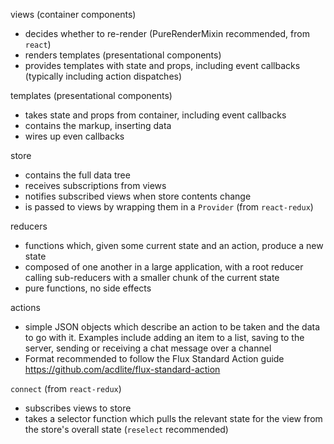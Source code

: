 views (container components)
  - decides whether to re-render (PureRenderMixin recommended, from `react`)
  - renders templates (presentational components)
  - provides templates with state and props, including event callbacks
    (typically including action dispatches)

templates (presentational components)
  - takes state and props from container, including event callbacks
  - contains the markup, inserting data
  - wires up even callbacks

store
  - contains the full data tree
  - receives subscriptions from views
  - notifies subscribed views when store contents change
  - is passed to views by wrapping them in a `Provider` (from `react-redux`)

reducers
  - functions which, given some current state and an action, produce a new state
  - composed of one another in a large application, with a root reducer calling
    sub-reducers with a smaller chunk of the current state
  - pure functions, no side effects

actions
  - simple JSON objects which describe an action to be taken and the data to go
    with it.  Examples include adding an item to a list, saving to the server,
    sending or receiving a chat message over a channel
  - Format recommended to follow the Flux Standard Action guide
    https://github.com/acdlite/flux-standard-action

`connect` (from `react-redux`)
  - subscribes views to store
  - takes a selector function which pulls the relevant state for the view
    from the store's overall state (`reselect` recommended)
